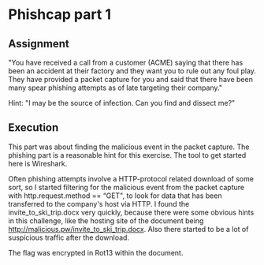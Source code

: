 # Phishcap part 1

## Assignment 
"You have received a call from a customer (ACME) saying that there has been an accident at their factory and they want you to rule out any foul play. They have provided a packet capture for you and said that there have been many spear phishing attempts as of late targeting their company."

Hint: "I may be the source of infection. Can you find and dissect me?"

## Execution

This part was about finding the malicious event in the packet capture. The phishing part is a reasonable hint for this exercise. The tool to get started here is Wireshark. 

Often phishing attempts involve a HTTP-protocol related download of some sort, so I started filtering for the malicious event from the packet capture with http.request.method == “GET", to look for data that has been transferred to the company's host via HTTP. I found the invite_to_ski_trip.docx very quickly, because there were some obvious hints in this challenge, like the hosting site of the document being http://malicious.pw/invite_to_ski_trip.docx. Also there started to be a lot of suspicious traffic after the download.

The flag was encrypted in Rot13 within the document.
